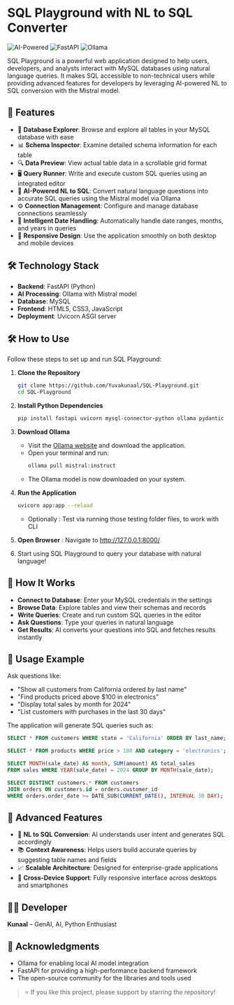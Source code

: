 # SQL Playground with NL to SQL Converter
![AI-Powered](https://img.shields.io/badge/AI-Powered-blue?style=for-the-badge&logo=ai) ![FastAPI](https://img.shields.io/badge/FastAPI-0.68.0-green?style=for-the-badge&logo=fastapi) ![Ollama](https://img.shields.io/badge/Ollama-Mistral-informational?style=for-the-badge)


SQL Playground is a powerful web application designed to help users, developers, and analysts interact with MySQL databases using natural language queries. It makes SQL accessible to non-technical users while providing advanced features for developers by leveraging AI-powered NL to SQL conversion with the Mistral model.

## 🚀 Features

- 📂 **Database Explorer**: Browse and explore all tables in your MySQL database with ease
- 📊 **Schema Inspector**: Examine detailed schema information for each table
- 🔍 **Data Preview**: View actual table data in a scrollable grid format
- 🖥 **Query Runner**: Write and execute custom SQL queries using an integrated editor
- 🤖 **AI-Powered NL to SQL**: Convert natural language questions into accurate SQL queries using the Mistral model via Ollama
- ⚙ **Connection Management**: Configure and manage database connections seamlessly
- 📅 **Intelligent Date Handling**: Automatically handle date ranges, months, and years in queries
- 📱 **Responsive Design**: Use the application smoothly on both desktop and mobile devices

## 🛠️ Technology Stack

- **Backend**: FastAPI (Python)
- **AI Processing**: Ollama with Mistral model
- **Database**: MySQL
- **Frontend**: HTML5, CSS3, JavaScript
- **Deployment**: Uvicorn ASGI server

## 🛠️ How to Use

Follow these steps to set up and run SQL Playground:

1. **Clone the Repository**
   ```bash
   git clone https://github.com/Yuvakunaal/SQL-Playground.git
   cd SQL-Playground
   ```

2. **Install Python Dependencies**
   ```bash
   pip install fastapi uvicorn mysql-connector-python ollama pydantic
   ```

3. **Download Ollama**

   - Visit the [Ollama website](https://ollama.ai) and download the application.
   - Open your terminal and run:
     ```bash
     ollama pull mistral:instruct
     ```
   - The Ollama model is now downloaded on your system.

4. **Run the Application**

   ```bash
   uvicorn app:app --reload
   ```
   - Optionally : Test via running those testing folder files, to work with CLI

5. **Open Browser** : Navigate to http://127.0.0.1:8000/
6. Start using SQL Playground to query your database with natural language!

## 🎯 How It Works

- **Connect to Database**: Enter your MySQL credentials in the settings
- **Browse Data**: Explore tables and view their schemas and records
- **Write Queries**: Create and run custom SQL queries in the editor
- **Ask Questions**: Type your queries in natural language
- **Get Results**: AI converts your questions into SQL and fetches results instantly

## 🔮 Usage Example

Ask questions like:

- "Show all customers from California ordered by last name"
- "Find products priced above $100 in electronics"
- "Display total sales by month for 2024"
- "List customers with purchases in the last 30 days"

The application will generate SQL queries such as:

```sql
SELECT * FROM customers WHERE state = 'California' ORDER BY last_name;

SELECT * FROM products WHERE price > 100 AND category = 'electronics';

SELECT MONTH(sale_date) AS month, SUM(amount) AS total_sales 
FROM sales WHERE YEAR(sale_date) = 2024 GROUP BY MONTH(sale_date);

SELECT DISTINCT customers.* FROM customers 
JOIN orders ON customers.id = orders.customer_id 
WHERE orders.order_date >= DATE_SUB(CURRENT_DATE(), INTERVAL 30 DAY);
```

## 🌟 Advanced Features

- 🤖 **NL to SQL Conversion**: AI understands user intent and generates SQL accordingly
- 📚 **Context Awareness**: Helps users build accurate queries by suggesting table names and fields
- 📈 **Scalable Architecture**: Designed for enterprise-grade applications
- 📱 **Cross-Device Support**: Fully responsive interface across desktops and smartphones

## 👨‍💻 Developer

**Kunaal** – GenAI, AI, Python Enthusiast

## 🙏 Acknowledgments

- Ollama for enabling local AI model integration
- FastAPI for providing a high-performance backend framework
- The open-source community for the libraries and tools used

> ⭐ If you like this project, please support by starring the repository!
